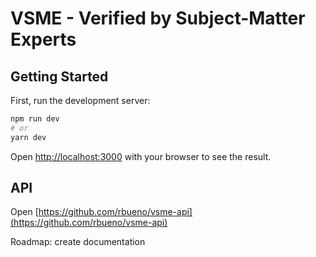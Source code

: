 # VSME - Verified by Subject-Matter Experts

## Getting Started

First, run the development server:

```bash
npm run dev
# or
yarn dev
```

Open [http://localhost:3000](http://localhost:3000) with your browser to see the result.

## API
Open [https://github.com/rbueno/vsme-api](https://github.com/rbueno/vsme-api)

Roadmap:
create documentation
